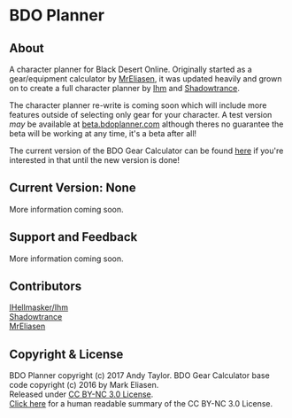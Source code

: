 BDO Planner
========

## About

A character planner for Black Desert Online. Originally started as a gear/equipment calculator by [MrEliasen](https://github.com/MrEliasen), it was updated heavily and grown on to create a full character planner by [Ihm](https://github.com/Ihellmasker) and [Shadowtrance](https://github.com/Shadowtrance).

The character planner re-write is coming soon which will include more features outside of selecting only gear for your character. A test version _may_ be available at [beta.bdoplanner.com](http://beta.bdoplanner.com) although theres no guarantee the beta will be working at any time, it's a beta after all!

The current version of the BDO Gear Calculator can be found [here](https://github.com/Shadowtrance/BDO-Gear-Calculator) if you're interested in that until the new version is done!

## Current Version: None

More information coming soon.

## Support and Feedback

More information coming soon.

## Contributors

[IHellmasker/Ihm](https://github.com/Ihellmasker)   
[Shadowtrance](https://github.com/Shadowtrance)    
[MrEliasen](https://github.com/MrEliasen)

## Copyright & License

BDO Planner copyright (c) 2017 Andy Taylor. BDO Gear Calculator base code copyright (c) 2016 by Mark Eliasen.   
Released under [CC BY-NC 3.0 License](https://creativecommons.org/licenses/by-nc/3.0/legalcode).   
[Click here](https://creativecommons.org/licenses/by-nc/3.0/) for a human readable summary of the CC BY-NC 3.0 License.
